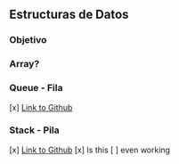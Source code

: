 ## Estructuras de Datos

### Objetivo

### Array?

### Queue - Fila
[x] [Link to Github](https://github.com/trekhleb/javascript-algorithms/tree/master/src/data-structures/queue)

### Stack - Pila
[x] [Link to Github](https://github.com/trekhleb/javascript-algorithms/tree/master/src/data-structures/stack)
[x] Is this
[ ] even working
